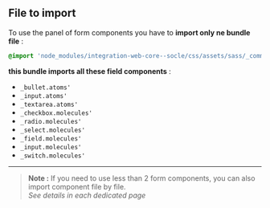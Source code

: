 ## File to import

To use the panel of form components you have to **import only ne bundle file** :

```scss
@import 'node_modules/integration-web-core--socle/css/assets/sass/_common/10-bundles/_form.bundle.scss';
```

**this bundle imports all these field components** :

* `_bullet.atoms'`
* `_input.atoms'`
* `_textarea.atoms'`
* `_checkbox.molecules'`
* `_radio.molecules'`
* `_select.molecules'`
* `_field.molecules'`
* `_input.molecules'`
* `_switch.molecules'`
        
---


> **Note :** If you need to use less than 2 form components, you can also import component file by file. <br />_See details in each dedicated page_
